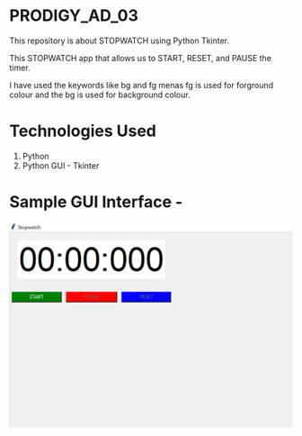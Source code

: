 # PRODIGY_AD_03

This repository is about STOPWATCH using Python Tkinter.

This STOPWATCH app that allows us to START, RESET, and PAUSE the timer. 

I have used the keywords like bg and fg menas fg is used for forground colour and the bg is used for background colour.

# Technologies Used

1. Python
2. Python GUI - Tkinter

# Sample GUI Interface - 

![alt text](https://github.com/YVDKausthubh18/PRODIGY_AD_03/blob/main/stop%20watch.PNG)
